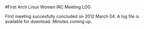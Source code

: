#First Arch Linux Women IRC Meeting LOG

FIrst meeting succesfully concluded on 2012 March 04. A log file is available for download. Minutes coming up.
